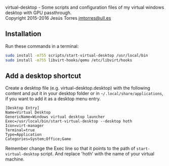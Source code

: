 virtual-desktop - Some scripts and configuration files of my virtual windows desktop with GPU passthrough.<br />
Copyright 2015-2016 Jesús Torres <jmtorres@ull.es>

## Installation

Run these commands in a terminal:

~~~.sh
sudo install -m755 scripts/start-virtual-desktop /usr/local/bin
sudo install -m755 libvirt-hooks/qemu /etc/libvirt/hooks
~~~

## Add a desktop shortcut

Create a desktop file (e.g. virtual-desktop.desktop) with the following content and put it in your desktop folder
or in `~/.local/share/applications`, if you want to add it as a desktop menu entry.

~~~
[Desktop Entry]
Name=Virtual Desktop
GenericName=Windows virtual desktop launcher
Exec=/usr/local/bin/start-virtual-desktop --desktop hoth
Icon=virt-manager
Terminal=true
Type=Application
Categories=System;Office;Game
~~~

Remember change the Exec line so that it points to the path of `start-virtual-desktop` script. And replace
'hoth' with the name of your virtual machine.
